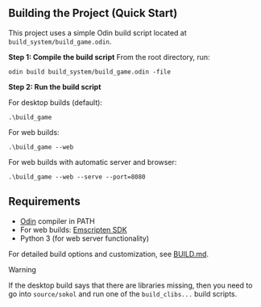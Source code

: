 ## Building the Project (Quick Start)

This project uses a simple Odin build script located at `build_system/build_game.odin`.

**Step 1: Compile the build script**
From the root directory, run:

```
odin build build_system/build_game.odin -file
```

**Step 2: Run the build script**

For desktop builds (default):
```
.\build_game
```

For web builds:
```
.\build_game --web
```

For web builds with automatic server and browser:
```
.\build_game --web --serve --port=8080
```

## Requirements

- [Odin](https://odin-lang.org/) compiler in PATH
- For web builds: [Emscripten SDK](https://emscripten.org/docs/getting_started/downloads.html)
- Python 3 (for web server functionality)

For detailed build options and customization, see [BUILD.md](build_system/BUILD.md).


> [!WARNING]
> If the desktop build says that there are libraries missing, then you need to go into `source/sokol` and run one of the `build_clibs...` build scripts.
